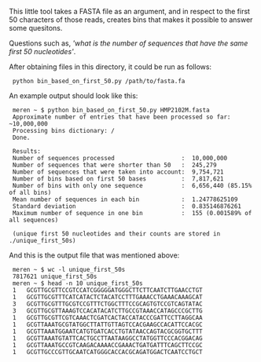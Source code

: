 This little tool takes a FASTA file as an argument, and in respect to the first 50 characters of those reads, creates bins that makes it possible to answer some quesitons.

Questions such as, _'what is the number of sequences that have the same first 50 nucleotides'_.

After obtaining files in this directory, it could be run as follows:

     python bin_based_on_first_50.py /path/to/fasta.fa

An example output should look like this:

     meren ~ $ python bin_based_on_first_50.py HMP2102M.fasta
     Approximate number of entries that have been processed so far: ~10,000,000
     Processing bins dictionary: /
     Done.
     
     Results:
     Number of sequences processed                   :  10,000,000
     Number of sequences that were shorter than 50   :  245,279
     Number of sequences that were taken into account:  9,754,721
     Number of bins based on first 50 bases          :  7,817,621
     Number of bins with only one sequence           :  6,656,440 (85.15% of all bins)
     Mean number of sequences in each bin            :  1.24778625109
     Standard deviation                              :  0.835146876261
     Maximum number of sequence in one bin           :  155 (0.001589% of all sequences)
     
     (unique first 50 nucleotides and their counts are stored in ./unique_first_50s)

And this is the output file that was mentioned above:

     meren ~ $ wc -l unique_first_50s 
     7817621 unique_first_50s
     meren ~ $ head -n 10 unique_first_50s 
     1   GCGTTGCGTTCCGTCCATCGGGGGATGGGCTTCTTCAATCTTGAACCTGT
     1   GCGTTGCGTTTCATCATACTCTACATCCTTTGAAACCTGAAACAAAGCAT
     3   GCGTTGCGTTTGCGTCCGTTTCTGGCTTTCCGCAGTGTCCGTCAGTATAC
     3   GCGTTGCGTTAAAGTCCACATACATCTTGCCGTAAACCATAGCCCGCTTG
     1   GCGTTGCGTTCGTCAAACTCGATCACTACCATACCCGATTCCTTAGGCAA
     1   GCGTTAAATGCGTATGGCTTATTGTTAGTCCACGAAGCCACATTCCACGC
     1   GCGTTAAATGGAATCATGTGATCACCTGTATAACCAGTACGCGGTGCTTT
     1   GCGTTAAATGTATTCACTGCCTTAATAAGGCCTATGGTTCCCACGGACAG
     1   GCGTTAAATGCCGTCAAGACAAAACCGAAACTGATGATTTCAGCTTCCGC
     1   GCGTTGCCCGTTGCAATCATGGGCACCACGCAGATGGACTCAATCCTGCT



